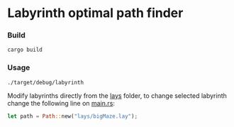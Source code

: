 # Labyrinth optimal path finder
### Build
`cargo build`

### Usage
`./target/debug/labyrinth`

Modify labyrinths directly from the [lays](./lays) folder, to change selected labyrinth change the following line on [main.rs](./src/main.rs#L199):
```rust
let path = Path::new("lays/bigMaze.lay");
```